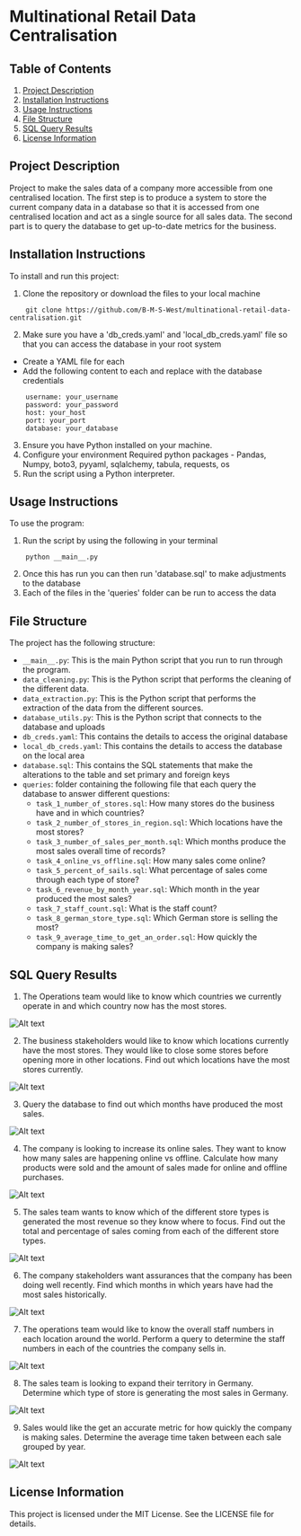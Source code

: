 # Multinational Retail Data Centralisation

## Table of Contents
1. [Project Description](#project-description)
2. [Installation Instructions](#installation-instruction)
3. [Usage Instructions](#usage-instruction)
4. [File Structure](#file-structure)
5. [SQL Query Results](#sql-query-results)
6. [License Information](#license-information)

## Project Description
Project to make the sales data of a company more accessible from one centralised location. The first step is to produce a system to store the current company data in a database so that it is accessed from one centralised location and act as a single source for all sales data. The second part is to query the database to get up-to-date metrics for the business.

## Installation Instructions
To install and run this project:

1. Clone the repository or download the files to your local machine
```
    git clone https://github.com/B-M-S-West/multinational-retail-data-centralisation.git
```
2. Make sure you have a 'db_creds.yaml' and 'local_db_creds.yaml' file so that you can access the database in your root system
-   Create a YAML file for each
-   Add the following content to each and replace with the database credentials
```
    username: your_username
    password: your_password
    host: your_host
    port: your_port
    database: your_database
```
3. Ensure you have Python installed on your machine.
4. Configure your environment
    Required python packages - Pandas, Numpy, boto3, pyyaml, sqlalchemy, tabula, requests, os
5. Run the script using a Python interpreter.

## Usage Instructions
To use the program:

1. Run the script by using the following in your terminal
```
    python __main__.py
```
2. Once this has run you can then run 'database.sql' to make adjustments to the database
3. Each of the files in the 'queries' folder can be run to access the data

## File Structure
The project has the following structure:

- `__main__.py`: This is the main Python script that you run to run through the program.
- `data_cleaning.py`: This is the Python script that performs the cleaning of the different data.
- `data_extraction.py`: This is the Python script that performs the extraction of the data from the different sources.
- `database_utils.py`: This is the Python script that connects to the database and uploads
- `db_creds.yaml`: This contains the details to access the original database
- `local_db_creds.yaml`: This contains the details to access the database on the local area 
- `database.sql`: This contains the SQL statements that make the alterations to the table and set primary and foreign keys
- `queries`: folder containing the following file that each query the database to answer different questions:
    - `task_1_number_of_stores.sql`: How many stores do the business have and in which countries?
    - `task_2_number_of_stores_in_region.sql`: Which locations have the most stores?
    - `task_3_number_of_sales_per_month.sql`: Which months produce the most sales overall time of records?
    - `task_4_online_vs_offline.sql`: How many sales come online?
    - `task_5_percent_of_sails.sql`: What percentage of sales come through each type of store?
    - `task_6_revenue_by_month_year.sql`: Which month in the year produced the most sales?
    - `task_7_staff_count.sql`: What is the staff count?
    - `task_8_german_store_type.sql`: Which German store is selling the most?
    - `task_9_average_time_to_get_an_order.sql`: How quickly the company is making sales?

## SQL Query Results
1. The Operations team would like to know which countries we currently operate 
in and which country now has the most stores.

![Alt text](results/image.png)

2. The business stakeholders would like to know which locations currently have the most stores.
They would like to close some stores before opening more in other locations.
Find out which locations have the most stores currently.

![Alt text](results/image-1.png)

3. Query the database to find out which months have produced the most sales.

![Alt text](results/image-2.png)

4. The company is looking to increase its online sales.
They want to know how many sales are happening online vs offline.
Calculate how many products were sold and the amount of sales made for online and offline purchases.

![Alt text](results/image-3.png)

5. The sales team wants to know which of the different store types is generated the most revenue so they know where to focus.
Find out the total and percentage of sales coming from each of the different store types.

![Alt text](results/image-4.png)

6. The company stakeholders want assurances that the company has been doing well recently.
Find which months in which years have had the most sales historically.

![Alt text](results/image-5.png)

7. The operations team would like to know the overall staff numbers in each location around the world.
Perform a query to determine the staff numbers in each of the countries the company sells in.

![Alt text](results/image-6.png)

8. The sales team is looking to expand their territory in Germany. 
Determine which type of store is generating the most sales in Germany.

![Alt text](results/image-7.png)

9. Sales would like the get an accurate metric for how quickly the company is making sales.
Determine the average time taken between each sale grouped by year.

![Alt text](results/image-8.png)

## License Information
This project is licensed under the MIT License. See the LICENSE file for details.
